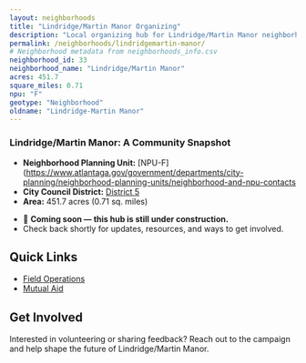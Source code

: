 ```yaml
---
layout: neighborhoods
title: "Lindridge/Martin Manor Organizing"
description: "Local organizing hub for Lindridge/Martin Manor neighborhood. Connect with field operations, mutual aid, and community organizing efforts."
permalink: /neighborhoods/lindridgemartin-manor/
# Neighborhood metadata from neighborhoods_info.csv
neighborhood_id: 33
neighborhood_name: "Lindridge/Martin Manor"
acres: 451.7
square_miles: 0.71
npu: "F"
geotype: "Neighborhood"
oldname: "Lindridge-Martin Manor"
---
```


### **Lindridge/Martin Manor: A Community Snapshot**

  * **Neighborhood Planning Unit:** [NPU-F](https://www.atlantaga.gov/government/departments/city-planning/neighborhood-planning-units/neighborhood-and-npu-contacts
  * **City Council District:** [District 5](https://citycouncil.atlantaga.gov/council-members)
  * **Area:** 451.7 acres (0.71 sq. miles)

- 🚧 **Coming soon — this hub is still under construction.**
- Check back shortly for updates, resources, and ways to get involved.

## Quick Links

- [Field Operations](./field-ops/)
- [Mutual Aid](./mutual-aid/)

## Get Involved

Interested in volunteering or sharing feedback? Reach out to the campaign and help shape the future of Lindridge/Martin Manor.
